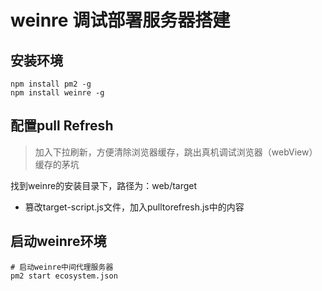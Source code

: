 # weinre 调试部署服务器搭建



## 安装环境

```shell
npm install pm2 -g
npm install weinre -g
```



## 配置pull Refresh

> 加入下拉刷新，方便清除浏览器缓存，跳出真机调试浏览器（webView）缓存的茅坑

找到weinre的安装目录下，路径为：web/target

+ 篡改target-script.js文件，加入pulltorefresh.js中的内容



## 启动weinre环境

```shell
# 启动weinre中间代理服务器
pm2 start ecosystem.json 
```